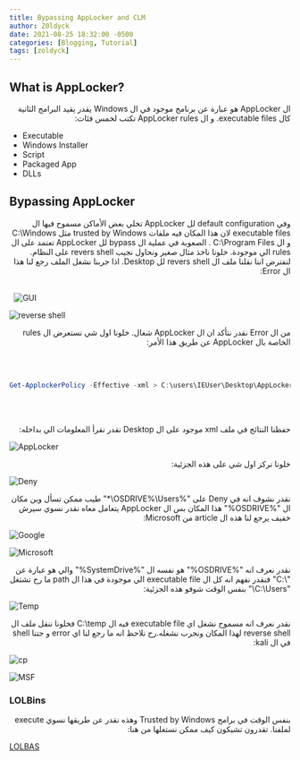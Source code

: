 ```yaml
---
title: Bypassing AppLocker and CLM
author: Z0ldyck
date: 2021-08-25 18:32:00 -0500
categories: [Blogging, Tutorial]
tags: [zoldyck]
---
```


## What is AppLocker?

<html>
  <div dir="auto">
    ال AppLocker هو عبارة عن برنامج موجود في ال Windows يقدر يقيد البرامج الثانية كال executable files. و ال AppLocker rules تكتب لخمس فئات:
    </div>
</html>


- Executable
- Windows Installer
- Script
- Packaged App
- DLLs

## Bypassing AppLocker
<html>
  <div dir="auto">
    وفي default configuration لل AppLocker تخلي بعض الأماكن مسموح فيها ال executable files لان هذا المكان فيه ملفات trusted by Windows مثل C:\Windows و ال C:\Program Files . الصعوبة في عملية ال bypass لل AppLocker  تعتمد على ال rules الي موجودة. خلونا ناخذ مثال صغير ونحاول نجيب revers shell على النظام. لنفترض اننا نقلنا ملف ال revers shell لل Desktop. اذا جربنا نشغل الملف رجع لنا هذا ال Error:
    </div>
</html>

\
&nbsp;
![GUI](../../images/Applocker-CLM/1.png)

![reverse shell](../../images/Applocker-CLM/2.png)


<html>
  <div dir="auto">
    من ال Error نقدر نتأكد ان ال AppLocker شغال. خلونا اول شي نستعرض ال rules الخاصة بال AppLocker عن طريق هذا الأمر:
    </div>
</html>

\
&nbsp;
```powershell
Get-ApplockerPolicy -Effective -xml > C:\users\IEUser\Desktop\AppLocker.xml
```
\
&nbsp;
<html>
  <div dir="auto">
    حفظنا النتائج في ملف xml موجود على ال Desktop نقدر نقرأ المعلومات الي بداخله:
    </div>
</html>

![AppLocker](../../images/Applocker-CLM/3.png)

<html>
  <div dir="auto">
    خلونا نركز اول شي على هذه الجزئية:
    </div>
</html>

![Deny](../../images/Applocker-CLM/4.png)


<html>
  <div dir="auto">
    نقدر نشوف انه في Deny على "%OSDRIVE%\Users\*" طيب ممكن تسأل وين مكان ال "%OSDRIVE%" هذا المكان بس ال AppLocker يتعامل معاه نقدر نسوي سيرش خفيف يرجع لنا هذه ال article من Microsoft:
    </div>
</html>


![Google](../../images/Applocker-CLM/5.png)


![Microsoft](../../images/Applocker-CLM/6.png)


<html>
  <div dir="auto">
    نقدر نعرف انه "%OSDRIVE%" هو نفسه ال "%SystemDrive%" والي هو عبارة عن "\:C" فنقدر نفهم انه كل ال executable file الي موجودة في هذا ال path ما رح تشتغل "C:\Users\" بنفس الوقت شوفو هذه الجزئية:
    </div>
</html>


![Temp](../../images/Applocker-CLM/7.png)


<html>
  <div dir="auto">
    نقدر نعرف انه مسموح نشغل اي executable file فيه ال C:\temp فخلونا ننقل ملف ال reverse shell لهذا المكان ونجرب نشغله.رح نلاحظ انه ما رجع لنا اي error و جتنا shell في ال kali:
    </div>
</html>

![cp](../../images/Applocker-CLM/8.png)


![MSF](../../images/Applocker-CLM/9.png)

### LOLBins

<html>
  <div dir="auto">
    بنفس الوقت في برامج Trusted by Windows وهذه نقدر عن طريقها نسوي execute لملفنا. تقدرون تشيكون كيف ممكن نستغلها من هنا:
    </div>
</html>

[LOLBAS](https://lolbas-project.github.io/)
